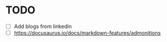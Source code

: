 # TODO

* [ ] Add blogs from linkedin
* [ ] https://docusaurus.io/docs/markdown-features/admonitions